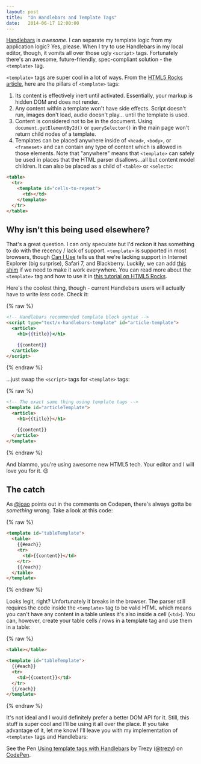 ```yaml
---
layout: post
title:  "On Handlebars and Template Tags"
date:   2014-06-17 12:00:00
---
```


[Handlebars](http://handlebarsjs.com) is *awesome*. I can separate my template logic from my application logic? Yes, please. When I try to use Handlebars in my local editor, though, it vomits all over those ugly `<script>` tags. Fortunately there's an awesome, future-friendly, spec-compliant solution - the `<template>` tag.

`<template>` tags are super cool in a lot of ways. From the [HTML5 Rocks article](http://www.html5rocks.com/en/tutorials/webcomponents/template/), here are the pillars of `<template>` tags:

1. Its content is effectively inert until activated. Essentially, your markup is hidden DOM and does not render.
1. Any content within a template won't have side effects. Script doesn't run, images don't load, audio doesn't play... until the template is used.
1. Content is considered not to be in the document. Using `document.getElementById()` or `querySelector()` in the main page won't return child nodes of a template.
1. Templates can be placed anywhere inside of `<head>`, `<body>`, or `<frameset>` and can contain any type of content which is allowed in those elements. Note that "anywhere" means that `<template>` can safely be used in places that the HTML parser disallows...all but content model children. It can also be placed as a child of `<table>` or `<select>`:

``` html
<table>
  <tr>
    <template id="cells-to-repeat">
      <td></td>
    </template>
  </tr>
</table>
```

## Why isn't this being used elsewhere?

That's a great question. I can only speculate but I'd reckon it has something to do with the recency / lack of support. `<template>` is supported in most browsers, though [Can I Use](http://caniuse.com/#search=template) tells us that we're lacking support in Internet Explorer (big surprise), Safari 7, and Blackberry. Luckily, we can add [this shim](http://jsfiddle.net/brianblakely/h3EmY/) if we need to make it work everywhere. You can read more about the `<template>` tag and how to use it in [this tutorial on HTML5 Rocks](http://www.html5rocks.com/en/tutorials/webcomponents/template/).

Here's the coolest thing, though - current Handlebars users will actually have to write *less* code. Check it:

{% raw %}
``` html
<!-- Handlebars recommended template block syntax -->
<script type="text/x-handlebars-template" id="article-template">
  <article>
    <h1>{{title}}</h1>

    {{content}}
  </article>
</script>
```
{% endraw %}

...just swap the `<script>` tags for `<template>` tags:

{% raw %}
``` html
<!-- The exact same thing using template tags -->
<template id="articleTemplate">
  <article>
    <h1>{{title}}</h1>

    {{content}}
  </article>
</template>
```
{% endraw %}

And blammo, you're using awesome new HTML5 tech. Your editor and I will love you for it. 😉

## The catch

As [@joao](http://codepen.io/joao/) points out in the comments on Codepen, there's always gotta be *something* wrong. Take a look at this code:

{% raw %}
``` html
<template id="tableTemplate">
  <table>
    {{#each}}
    <tr>
      <td>{{content}}</td>
    </tr>
    {{/each}}
  </table>
</template>
```
{% endraw %}

Looks legit, right? Unfortunately it breaks in the browser. The parser still requires the code inside the `<template>` tag to be valid HTML which means you can't have any content in a table unless it's also inside a cell (`<td>`). You can, however, create your table cells / rows in a template tag and use them in a table:

{% raw %}
``` html
<table></table>

<template id="tableTemplate">
  {{#each}}
  <tr>
    <td>{{content}}</td>
  </tr>
  {{/each}}
</template>
```
{% endraw %}

It's not ideal and I would definitely prefer a better DOM API for it. Still, this stuff is super cool and I'll be using it all over the place. If you take advantage of it, let me know! I'll leave you with my implementation of `<template>` tags and Handlebars:

<p data-height="300" data-theme-id="2296" data-slug-hash="yxqCJ" data-default-tab="js,result" data-user="trezy" data-pen-title="Using template tags with Handlebars" class="codepen">See the Pen <a href="https://codepen.io/trezy/pen/yxqCJ/">Using template tags with Handlebars</a> by Trezy (<a href="https://codepen.io/trezy">@trezy</a>) on <a href="https://codepen.io">CodePen</a>.</p>
<script async src="https://static.codepen.io/assets/embed/ei.js"></script>
